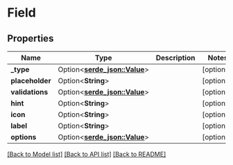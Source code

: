 # Field

## Properties

Name | Type | Description | Notes
------------ | ------------- | ------------- | -------------
**_type** | Option<[**serde_json::Value**](.md)> |  | [optional]
**placeholder** | Option<**String**> |  | [optional]
**validations** | Option<[**serde_json::Value**](.md)> |  | [optional]
**hint** | Option<**String**> |  | [optional]
**icon** | Option<**String**> |  | [optional]
**label** | Option<**String**> |  | [optional]
**options** | Option<[**serde_json::Value**](.md)> |  | [optional]

[[Back to Model list]](../README.md#documentation-for-models) [[Back to API list]](../README.md#documentation-for-api-endpoints) [[Back to README]](../README.md)


